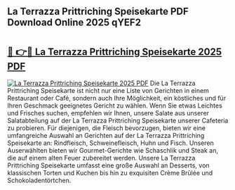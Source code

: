 ## La Terrazza Prittriching Speisekarte PDF Download Online 2025 qYEF2

# <h2><a href="http://gc9gky.nevu.top/?p=La+Terrazza+Prittriching+Speisekarte">🔗 👉🔴 La Terrazza Prittriching Speisekarte 2025 PDF</a></h2>

[![La Terrazza Prittriching Speisekarte 2025 PDF](https://i.imgur.com/dBaPXMq.png)](http://gc9gky.nevu.top/?p=La+Terrazza+Prittriching+Speisekarte)
Die La Terrazza Prittriching Speisekarte ist nicht nur eine Liste von Gerichten in einem Restaurant oder Café, sondern auch Ihre Möglichkeit, ein köstliches und für Ihren Geschmack geeignetes Gericht zu wählen. Wenn Sie etwas Leichtes und Frisches suchen, empfehlen wir Ihnen, unsere Salate aus unserer Salatabteilung auf der La Terrazza Prittriching Speisekarte unserer Cafeteria zu probieren. Für diejenigen, die Fleisch bevorzugen, bieten wir eine umfangreiche Auswahl an Gerichten auf der La Terrazza Prittriching Speisekarte an: Rindfleisch, Schweinefleisch, Huhn und Fisch. Unseren Auserwählten bieten wir Gourmet-Gerichte wie Schaschlik und Steak an, die auf einem alten Feuer zubereitet werden. Unsere La Terrazza Prittriching Speisekarte umfasst eine große Auswahl an Desserts, von klassischen Torten und Kuchen bis hin zu exquisiten Crème Brûlée und Schokoladentörtchen.
